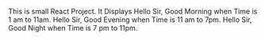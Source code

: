 This is small React Project.
It Displays Hello Sir, Good Morning when Time is 1 am to 11am.
Hello Sir, Good Evening when Time is 11 am to 7pm.
Hello Sir, Good Night when Time is 7 pm to 11pm.
